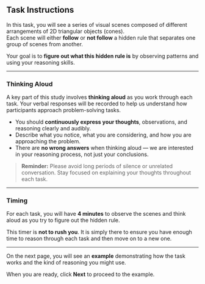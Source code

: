## Task Instructions

In this task, you will see a series of visual scenes composed of different arrangements of 2D triangular objects (cones).  
Each scene will either **follow** or **not follow** a hidden rule that separates one group of scenes from another.

Your goal is to **figure out what this hidden rule is** by observing patterns and using your reasoning skills.

---

### Thinking Aloud

A key part of this study involves **thinking aloud** as you work through each task. Your verbal responses will be recorded to help us understand how participants approach problem-solving tasks.

- You should **continuously express your thoughts**, observations, and reasoning clearly and audibly.
- Describe what you notice, what you are considering, and how you are approaching the problem.
- There are **no wrong answers** when thinking aloud — we are interested in your reasoning process, not just your conclusions.

> **Reminder:** Please avoid long periods of silence or unrelated conversation. Stay focused on explaining your thoughts throughout each task.

---
### Timing

For each task, you will have **4 minutes** to observe the scenes and think aloud as you try to figure out the hidden rule.

This timer is **not to rush you**. It is simply there to ensure you have enough time to reason through each task and then move on to a new one.

---

On the next page, you will see an **example** demonstrating how the task works and the kind of reasoning you might use.

When you are ready, click **Next** to proceed to the example.
